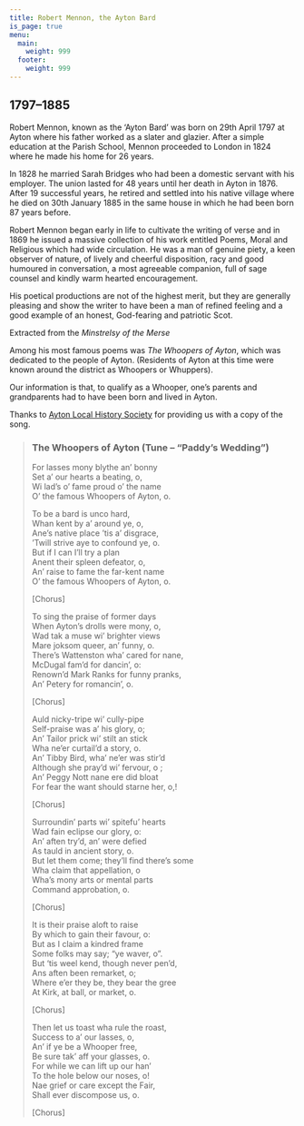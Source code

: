 ```yaml
---
title: Robert Mennon, the Ayton Bard
is_page: true
menu:
  main:
    weight: 999
  footer:
    weight: 999
---
```


## 1797&ndash;1885

Robert Mennon, known as the ‘Ayton Bard’ was born on 29th April 1797 at Ayton where his father worked as a slater and glazier. After a simple education at the Parish School, Mennon proceeded to London in 1824 where he made his home for 26 years.

In 1828 he married Sarah Bridges who had been a domestic servant with his employer. The union lasted for 48 years until her death in Ayton in 1876. After 19 successful years, he retired and settled into his native village where he died on 30th January 1885 in the same house in which he had been born 87 years before.

Robert Mennon began early in life to cultivate the writing of verse and in 1869 he issued a massive collection of his work entitled Poems, Moral and Religious which had wide circulation. He was a man of genuine piety, a keen observer of nature, of lively and cheerful disposition, racy and good humoured in conversation, a most agreeable companion, full of sage counsel and kindly warm hearted encouragement.

His poetical productions are not of the highest merit, but they are generally pleasing and show the writer to have been a man of refined feeling and a good example of an honest, God-fearing and patriotic Scot.

Extracted from the *Minstrelsy of the Merse*

Among his most famous poems was *The Whoopers of Ayton*, which was dedicated to the people of Ayton. (Residents of Ayton at this time were known around the district as Whoopers or Whuppers).

Our information is that, to qualify as a Whooper, one’s parents and grandparents had to have been born and lived in Ayton.

Thanks to [Ayton Local History Society](https://www.aytonhistory.com/people#comp-k91p8im1) for providing us with a copy of the song.

> ### The Whoopers of Ayton  (Tune – “Paddy’s Wedding”)
> 
> For lasses mony blythe an’ bonny  
> Set a’ our hearts a beating, o,  
> Wi lad’s o’ fame proud o’ the name  
> O’ the famous Whoopers of Ayton, o.
> 
> To be a bard is unco hard,  
> Whan kent by a’ around ye, o,  
> Ane’s native place ’tis a’ disgrace,  
> ’Twill strive aye to confound ye, o.  
> But if I can I’ll try a plan  
> Anent their spleen defeator, o,  
> An’ raise to fame the far-kent name  
> O’ the famous Whoopers of Ayton, o.  
> 
> [Chorus]
> 
> To sing the praise of former days  
> When Ayton’s drolls were mony, o,  
> Wad tak a muse wi’ brighter views  
> Mare joksom queer, an’ funny, o.  
> There’s Wattenston wha’ cared for nane,  
> McDugal fam’d for dancin’, o:  
> Renown’d Mark Ranks for funny pranks,  
> An’ Petery for romancin’, o.  
> 
> [Chorus]
> 
> Auld nicky-tripe wi’ cully-pipe  
> Self-praise was a’ his glory, o;  
> An’ Tailor prick wi’ stilt an stick  
> Wha ne’er curtail’d a story, o.  
> An’ Tibby Bird, wha’ ne’er was stir’d  
> Although she pray’d wi’ fervour, o ;  
> An’ Peggy Nott nane ere did bloat  
> For fear the want should starne her, o,!
> 
> [Chorus]
> 
> Surroundin’ parts wi’ spitefu’ hearts  
> Wad fain eclipse our glory, o:  
> An’ aften try’d, an’ were defied  
> As tauld in ancient story, o.  
> But let them come; they’ll find there’s some  
> Wha claim that appellation, o  
> Wha’s mony arts or mental parts  
> Command approbation, o.
> 
> [Chorus]
> 
> It is their praise aloft to raise  
> By which to gain their favour, o:  
> But as I claim a kindred frame  
> Some folks may say; “ye waver, o”.  
> But ‘tis weel kend, though never pen’d,  
> Ans aften been remarket, o;  
> Where e’er they be, they bear the gree  
> At Kirk, at ball, or market, o.
> 
> [Chorus]
> 
> Then let us toast wha rule the roast,  
> Success to a’ our lasses, o,  
> An’ if ye be a Whooper free,  
> Be sure tak’ aff your glasses, o.  
> For while we can lift up our han’  
> To the hole below our noses, o!  
> Nae grief or care except the Fair,  
> Shall ever discompose us, o.
> 
> [Chorus]
